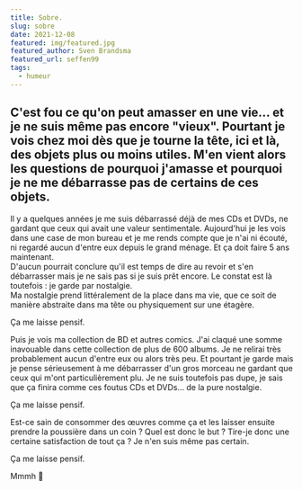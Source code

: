 ```yaml
---
title: Sobre.
slug: sobre
date: 2021-12-08
featured: img/featured.jpg
featured_author: Sven Brandsma
featured_url: seffen99
tags:
  - humeur
---
```


C'est fou ce qu'on peut amasser en une vie… et je ne suis même pas encore "vieux". Pourtant je vois chez moi dès que je tourne la tête, ici et là, des objets plus ou moins utiles. M'en vient alors les questions de pourquoi j'amasse et pourquoi je ne me débarrasse pas de certains de ces objets. 
---

Il y a quelques années je me suis débarrassé déjà de mes CDs et DVDs, ne gardant que ceux qui avait une valeur sentimentale. Aujourd'hui je les vois dans une case de mon bureau et je me rends compte que je n'ai ni écouté, ni regardé aucun d'entre eux depuis le grand ménage. Et ça doit faire 5 ans maintenant.  
D'aucun pourrait conclure qu'il est temps de dire au revoir et s'en débarrasser mais je ne sais pas si je suis prêt encore. Le constat est là toutefois : je garde par nostalgie.  
Ma nostalgie prend littéralement de la place dans ma vie, que ce soit de manière abstraite dans ma tête ou physiquement sur une étagère.

Ça me laisse pensif.

Puis je vois ma collection de BD et autres comics. J'ai claqué une somme inavouable dans cette collection de plus de 600 albums. Je ne relirai très probablement aucun d'entre eux ou alors très peu. Et pourtant je garde mais je pense sérieusement à me débarrasser d'un gros morceau ne gardant que ceux qui m'ont particulièrement plu. Je ne suis toutefois pas dupe, je sais que ça finira comme ces foutus CDs et DVDs… de la pure nostalgie.

Ça me laisse pensif.

Est-ce sain de consommer des œuvres comme ça et les laisser ensuite prendre la poussière dans un coin ? Quel est donc le but ? Tire-je donc une certaine satisfaction de tout ça ? Je n'en suis même pas certain.

Ça me laisse pensif.

Mmmh 🤔
